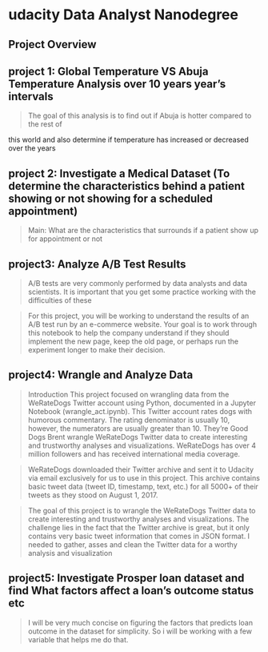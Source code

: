 # udacity Data Analyst Nanodegree

## Project Overview
<h2> project 1: Global Temperature VS Abuja Temperature Analysis over 10 years
year’s intervals  </h2>

> <p>The goal of this analysis is to find out if Abuja is hotter compared to the rest of
this world and also determine if temperature has increased or decreased over
the years</p>

<h2>project 2: Investigate a Medical Dataset (To determine the characteristics behind a patient showing or not showing for a scheduled appointment) </h2>

><p>Main: What are the characteristics that surrounds if a patient show up for appointment or not</p>

<h2>project3: Analyze A/B Test Results</h2>

><p>A/B tests are very commonly performed by data analysts and data scientists. It is important that you get some practice working with the difficulties of these</p>

> <p>For this project, you will be working to understand the results of an A/B test run by an e-commerce website. Your goal is to work through this notebook to help the company understand if they should implement the new page, keep the old page, or perhaps run the experiment longer to make their decision.</p>

<h2>project4: Wrangle and Analyze Data</h2>

> <p>Introduction This project focused on wrangling data from the WeRateDogs Twitter account using Python, documented in a Jupyter Notebook (wrangle_act.ipynb). This Twitter account rates dogs with humorous commentary. The rating denominator is usually 10, however, the numerators are usually greater than 10. They’re Good Dogs Brent wrangle WeRateDogs Twitter data to create interesting and trustworthy analyses and visualizations. WeRateDogs has over 4 million followers and has received international media coverage.</p>

> <p>WeRateDogs downloaded their Twitter archive and sent it to Udacity via email exclusively for us to use in this project. This archive contains basic tweet data (tweet ID, timestamp, text, etc.) for all 5000+ of their tweets as they stood on August 1, 2017.</p>

> <p>The goal of this project is to wrangle the WeRateDogs Twitter data to create interesting and trustworthy analyses and visualizations. The challenge lies in the fact that the Twitter archive is great, but it only contains very basic tweet information that comes in JSON format. I needed to gather, asses and clean the Twitter data for a worthy analysis and visualization<p>

<h2>project5: Investigate Prosper loan dataset and find What factors affect a loan’s outcome status etc</h2>

> <p>I will be very much concise on figuring the factors that predicts loan outcome in the dataset for simplicity. So i will be working with a few variable that helps me do that.</p>

